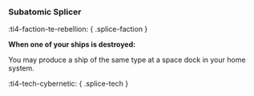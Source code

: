 ### **Subatomic Splicer**
:ti4-faction-te-rebellion:
{ .splice-faction }

**When one of your ships is destroyed:**

You may produce a ship of the same type at a space dock in your home system.

:ti4-tech-cybernetic:
{ .splice-tech }
